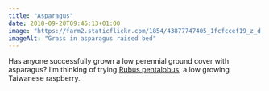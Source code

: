 ```yaml
---
title: "Asparagus"
date: 2018-09-20T09:46:13+01:00
image: "https://farm2.staticflickr.com/1854/43877747405_1fcfccef19_z_d.jpg"
imageAlt: "Grass in asparagus raised bed"
---
```


Has anyone successfully grown a low perennial ground cover with asparagus? I’m thinking of trying [Rubus pentalobus](https://en.wikipedia.org/wiki/Rubus_hayata-koidzumii), a low growing Taiwanese raspberry.
